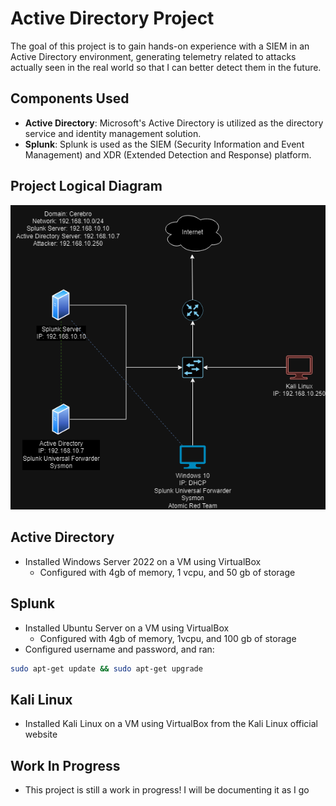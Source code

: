 # Active Directory Project

The goal of this project is to gain hands-on experience with a SIEM in an Active Directory environment, generating telemetry related to attacks actually seen in the real world so that I can better detect them in the future.

## Components Used

- **Active Directory**: Microsoft's Active Directory is utilized as the directory service and identity management solution.
- **Splunk**: Splunk is used as the SIEM (Security Information and Event Management) and XDR (Extended Detection and Response) platform.

## Project Logical Diagram

![Project Logical Diagram](https://github.com/EthanDann/Active-Directory-Project/blob/main/Active_Directory_Project.drawio.png?raw=true)

## Active Directory

- Installed Windows Server 2022 on a VM using VirtualBox
  - Configured with 4gb of memory, 1 vcpu, and 50 gb of storage

## Splunk

- Installed Ubuntu Server on a VM using VirtualBox
  - Configured with 4gb of memory, 1vcpu, and 100 gb of storage
- Configured username and password, and ran:

```bash
sudo apt-get update && sudo apt-get upgrade
```

## Kali Linux

- Installed Kali Linux on a VM using VirtualBox from the Kali Linux official website

## Work In Progress

- This project is still a work in progress! I will be documenting it as I go
